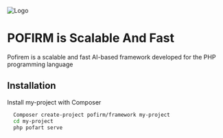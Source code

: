 
![Logo](https://mega.nz/file/W6g0jAKY#dtkwq8qGFj6ZQC0yWblduijtaXTkdu6WGvWYovwLmxA)


# POFIRM is Scalable And Fast

Pofirem is a scalable and fast AI-based framework developed for the PHP programming language

## Installation

Install my-project with Composer

```bash
  Composer create-project pofirm/framework my-project
  cd my-project
  php pofart serve
```
    

